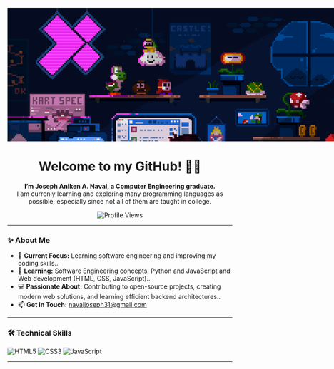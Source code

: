 <p align="center">
  <div style="width:800px; height:300px; overflow:hidden;">
    <img src="pixel.gif" style="width:100%; height:auto;" />
  </div>
</p>




<h1 align="center">Welcome to my GitHub! 👋👋</h1>

<p align="center"><strong>I’m Joseph Aniken A. Naval, a Computer Engineering graduate. </strong><br>I am currenly learning and exploring many programming languages as possible, especially since not all of them are taught in college. </p>

<p align="center">
  <img src="https://komarev.com/ghpvc/?username=JosephAnikenNaval&style=flat-square" alt="Profile Views" />
</p>


---

### ✨ About Me

- 💼 **Current Focus:** Learning software engineering and improving my coding skills..  
- 🌱 **Learning:**   Software Engineering concepts, Python and JavaScript and Web development (HTML, CSS, JavaScript)..
- 💻 **Passionate About:** Contributing to open-source projects, creating modern web solutions, and learning efficient backend architectures..
- 📫 **Get in Touch:** navaljoseph31@gmail.com  

---

### 🛠️ Technical Skills

![HTML5](https://img.shields.io/badge/-HTML5-E34F26?style=flat-square&logo=html5)
![CSS3](https://img.shields.io/badge/-CSS3-1572B6?style=flat-square&logo=css3)
![JavaScript](https://img.shields.io/badge/-JavaScript-F7DF1E?style=flat-square&logo=javascript)

---


